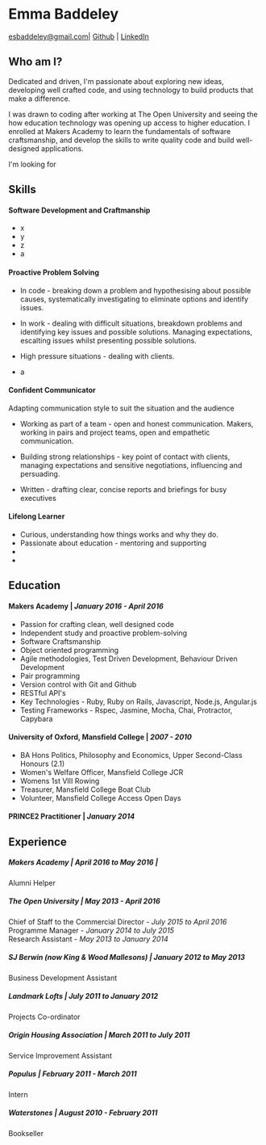 # Emma Baddeley

esbaddeley@gmail.com| [Github](https://github.com/esbaddeley) | [LinkedIn](https://uk.linkedin.com/pub/emma-baddeley/22/26a/139)
## Who am I?

Dedicated and driven, I'm passionate about exploring new ideas, developing well crafted code, and using technology to build products that make a difference.

I was drawn to coding after working at The Open University and seeing the how education technology was opening up access to higher education. I enrolled at Makers Academy to learn the fundamentals of software craftsmanship, and develop the skills to write quality code and build well-designed applications.

I'm looking for


## Skills

#### Software Development and Craftmanship

- x
- y
- z
- a


####  Proactive Problem Solving

- In code - breaking down a problem and hypothesising about possible causes, systematically investigating to eliminate options and identify issues.

- In work - dealing with difficult situations, breakdown problems and identifying key issues and possible solutions. Managing expectations, escalting issues whilst presenting possible solutions.

- High pressure situations - dealing with clients.

- a



#### Confident Communicator

Adapting communication style to suit the situation and the audience

- Working as part of a team  - open and honest communication. Makers, working in pairs and project teams, open and empathetic communication.

- Building strong relationships - key point of contact with clients, managing expectations and sensitive negotiations, influencing and persuading.

- Written - drafting clear, concise reports and briefings for busy executives

#### Lifelong Learner

- Curious, understanding how things works and why they do.
- Passionate about education - mentoring and supporting
-
-


## Education

#### Makers Academy | *January 2016 - April 2016*

- Passion for crafting clean, well designed code
- Independent study and proactive problem-solving
- Software Craftsmanship
- Object­ oriented programming
- Agile methodologies, Test Driven Development, Behaviour Driven Development
- Pair programming
- Version control with Git and Github
- RESTful API's
- Key Technologies - Ruby, Ruby on Rails, Javascript, Node.js, Angular.js
- Testing Frameworks - Rspec, Jasmine, Mocha, Chai, Protractor, Capybara

#### University of Oxford, Mansfield College | *2007 - 2010*


- BA Hons Politics, Philosophy and Economics, Upper Second-Class Honours (2.1)
- Women's Welfare Officer, Mansfield College JCR
- Womens 1st VIII Rowing
- Treasurer, Mansfield College Boat Club
- Volunteer, Mansfield College Access Open Days

#### PRINCE2 Practitioner |  *January 2014*

## Experience

##### Makers Academy | *April 2016 to May 2016* | <br>
Alumni Helper

##### The Open University | *May 2013 - April 2016* <br>
Chief of Staff to the Commercial Director - *July 2015 to April 2016* <br>
Programme Manager - *January 2014 to July 2015* <br>
Research Assistant - *May 2013 to January 2014*

##### SJ Berwin (now King & Wood Mallesons) | *January 2012 to May 2013* <br>
Business Development Assistant

##### Landmark Lofts | *July 2011 to January 2012* <br>
Projects Co-ordinator

##### Origin Housing Association | *March 2011 to July 2011* <br>
Service Improvement Assistant

##### Populus | *February 2011 - March 2011* <br>
Intern

##### Waterstones | *August 2010 - February 2011* <br>      
Bookseller
